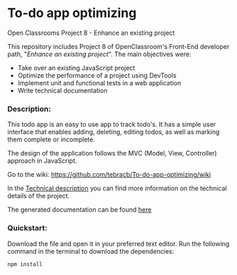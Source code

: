 # To-do app optimizing
 Open Classrooms Project 8 - Enhance an existing project
 
 This repository includes Project 8 of OpenClassroom's Front-End developer path, "_Enhance an existing project_".
The main objectives were:
* Take over an existing JavaScript project
* Optimize the performance of a project using DevTools
* Implement unit and functional tests in a web application
* Write technical documentation


### Description: 

This todo app is an easy to use app to track todo's. It has a simple user interface that enables adding, deleting, editing todos, as well as marking them complete or incomplete.


The design of the application follows the MVC (Model, View, Controller) approach in JavaScript. 

Go to the wiki: https://github.com/tebracb/To-do-app-optimizing/wiki

In the [Technical description](https://github.com/tebracb/To-do-app-optimizing/wiki/Technical-description) you can find more information on the technical details of the project.

The generated documentation can be found [here](https://tebracb.github.io/To-do-app-optimizing/docs/)

### Quickstart:

Download the file and open it in your preferred text editor. Run the following command in the terminal to download the dependencies:

`npm install`

